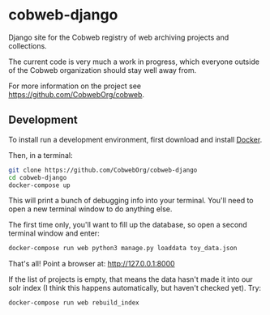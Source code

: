 # cobweb-django
Django site for the Cobweb registry of web archiving projects and collections.

The current code is very much a work in progress, which everyone outside of the Cobweb organization should stay well away from.

For more information on the project see https://github.com/CobwebOrg/cobweb.

## Development

To install run a development environment, first download and install [Docker](https://store.docker.com/search?type=edition&offering=community).

Then, in a terminal:
```bash
git clone https://github.com/CobwebOrg/cobweb-django
cd cobweb-django
docker-compose up
```

This will print a bunch of debugging info into your terminal. You'll need to open a new terminal window to do anything else.

The first time only, you'll want to fill up the database, so open a second terminal window and enter:
```bash
docker-compose run web python3 manage.py loaddata toy_data.json
```

That's all! Point a browser at: http://127.0.0.1:8000

If the list of projects is empty, that means the data hasn't made it into our solr index (I think this happens automatically, but haven't checked yet). Try:
```bash
docker-compose run web rebuild_index
```
